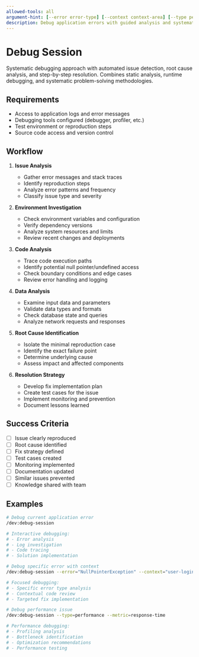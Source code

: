 ```yaml
---
allowed-tools: all
argument-hint: [--error error-type] [--context context-area] [--type performance|bug|crash]
description: Debug application errors with guided analysis and systematic resolution
---
```


# Debug Session

Systematic debugging approach with automated issue detection, root cause analysis, and step-by-step resolution. Combines static analysis, runtime debugging, and systematic problem-solving methodologies.

## Requirements

- Access to application logs and error messages
- Debugging tools configured (debugger, profiler, etc.)
- Test environment or reproduction steps
- Source code access and version control

## Workflow

1. **Issue Analysis**

   - Gather error messages and stack traces
   - Identify reproduction steps
   - Analyze error patterns and frequency
   - Classify issue type and severity

2. **Environment Investigation**

   - Check environment variables and configuration
   - Verify dependency versions
   - Analyze system resources and limits
   - Review recent changes and deployments

3. **Code Analysis**

   - Trace code execution paths
   - Identify potential null pointer/undefined access
   - Check boundary conditions and edge cases
   - Review error handling and logging

4. **Data Analysis**

   - Examine input data and parameters
   - Validate data types and formats
   - Check database state and queries
   - Analyze network requests and responses

5. **Root Cause Identification**

   - Isolate the minimal reproduction case
   - Identify the exact failure point
   - Determine underlying cause
   - Assess impact and affected components

6. **Resolution Strategy**
   - Develop fix implementation plan
   - Create test cases for the issue
   - Implement monitoring and prevention
   - Document lessons learned

## Success Criteria

- [ ] Issue clearly reproduced
- [ ] Root cause identified
- [ ] Fix strategy defined
- [ ] Test cases created
- [ ] Monitoring implemented
- [ ] Documentation updated
- [ ] Similar issues prevented
- [ ] Knowledge shared with team

## Examples

```bash
# Debug current application error
/dev:debug-session

# Interactive debugging:
# - Error analysis
# - Log investigation
# - Code tracing
# - Solution implementation
```

```bash
# Debug specific error with context
/dev:debug-session --error="NullPointerException" --context="user-login"

# Focused debugging:
# - Specific error type analysis
# - Contextual code review
# - Targeted fix implementation
```

```bash
# Debug performance issue
/dev:debug-session --type=performance --metric=response-time

# Performance debugging:
# - Profiling analysis
# - Bottleneck identification
# - Optimization recommendations
# - Performance testing
```
